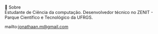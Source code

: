 <br>📝 Sobre<br>
Estudante de Ciência da computação. Desenvolvedor técnico no ZENIT - Parque Científico e Tecnológico da UFRGS.

mailto:jonathaan.m@gmail.com
